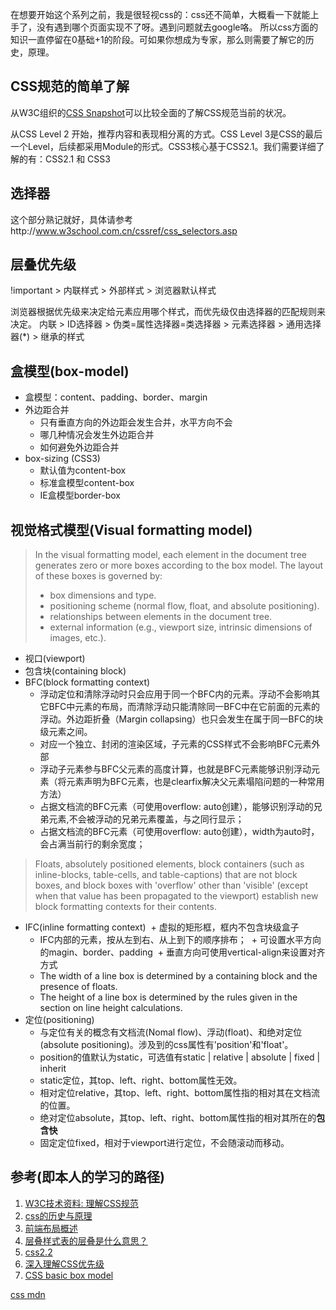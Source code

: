 在想要开始这个系列之前，我是很轻视css的：css还不简单，大概看一下就能上手了，没有遇到哪个页面实现不了呀。遇到问题就去google咯。
所以css方面的知识一直停留在0基础+1的阶段。可如果你想成为专家，那么则需要了解它的历史，原理。

## CSS规范的简单了解
从W3C组织的[CSS Snapshot](https://www.w3.org/TR/CSS/)可以比较全面的了解CSS规范当前的状况。

从CSS Level 2 开始，推荐内容和表现相分离的方式。CSS Level 3是CSS的最后一个Level，后续都采用Module的形式。CSS3核心基于CSS2.1。我们需要详细了解的有：CSS2.1 和 CSS3

## 选择器
这个部分熟记就好，具体请参考http://www.w3school.com.cn/cssref/css_selectors.asp

## 层叠优先级
!important > 内联样式 > 外部样式 > 浏览器默认样式

浏览器根据优先级来决定给元素应用哪个样式，而优先级仅由选择器的匹配规则来决定。
内联 > ID选择器 > 伪类=属性选择器=类选择器 > 元素选择器 > 通用选择器(*) > 继承的样式

## 盒模型(box-model)
- 盒模型：content、padding、border、margin
- 外边距合并
  + 只有垂直方向的外边距会发生合并，水平方向不会
  + 哪几种情况会发生外边距合并
  + 如何避免外边距合并
- box-sizing (CSS3)
  + 默认值为content-box
  + 标准盒模型content-box
  + IE盒模型border-box
  
## 视觉格式模型(Visual formatting model)
> In the visual formatting model, each element in the document tree generates zero or more boxes according to the box model. The layout of these boxes is governed by:
> - box dimensions and type.
> - positioning scheme (normal flow, float, and absolute positioning).
> - relationships between elements in the document tree.
> - external information (e.g., viewport size, intrinsic dimensions of images, etc.).

- 视口(viewport)
- 包含块(containing block)
- BFC(block formatting context)
  + 浮动定位和清除浮动时只会应用于同一个BFC内的元素。浮动不会影响其它BFC中元素的布局，而清除浮动只能清除同一BFC中在它前面的元素的浮动。外边距折叠（Margin collapsing）也只会发生在属于同一BFC的块级元素之间。
  + 对应一个独立、封闭的渲染区域，子元素的CSS样式不会影响BFC元素外部
  + 浮动子元素参与BFC父元素的高度计算，也就是BFC元素能够识别浮动元素（将元素声明为BFC元素，也是clearfix解决父元素塌陷问题的一种常用方法）
  + 占据文档流的BFC元素（可使用overflow: auto创建），能够识别浮动的兄弟元素,不会被浮动的兄弟元素覆盖，与之同行显示；
  + 占据文档流的BFC元素（可使用overflow: auto创建），width为auto时，会占满当前行的剩余宽度；
  
> Floats, absolutely positioned elements, block containers (such as inline-blocks, table-cells, and table-captions) that are not block boxes, and block boxes with 'overflow' other than 'visible' (except when that value has been propagated to the viewport) establish new block formatting contexts for their contents.
- IFC(inline formatting context)
  + 虚拟的矩形框，框内不包含块级盒子
  + IFC内部的元素，按从左到右、从上到下的顺序排布；
  + 可设置水平方向的magin、border、padding
  + 垂直方向可使用vertical-align来设置对齐方式
  + The width of a line box is determined by a containing block and the presence of floats. 
  + The height of a line box is determined by the rules given in the section on line height calculations.
- 定位(positioning)
  + 与定位有关的概念有文档流(Nomal flow)、浮动(float)、和绝对定位(absolute positioning)。涉及到的css属性有'position'和'float'。
  + position的值默认为static，可选值有static | relative | absolute | fixed | inherit
  + static定位，其top、left、right、bottom属性无效。
  + 相对定位relative，其top、left、right、bottom属性指的相对其在文档流的位置。
  + 绝对定位absolute，其top、left、right、bottom属性指的相对其所在的**包含快**
  + 固定定位fixed，相对于viewport进行定位，不会随滚动而移动。


## 参考(即本人的学习的路径)
1. [W3C技术资料: 理解CSS规范](http://www.chinaw3c.org/archives/369/)
2. [css的历史与原理](http://www.nowamagic.net/librarys/veda/detail/192)
3. [前端布局概述](https://mp.weixin.qq.com/s/8eAfz_I5xIhh7oFRifxaFw)
4. [层叠样式表的层叠是什么意思？](https://www.zhihu.com/question/20077745)
5. [css2.2](https://www.w3.org/TR/CSS22/)
6. [深入理解CSS优先级](https://www.cnblogs.com/starof/p/4387525.html)
7. [CSS basic box model](https://www.w3.org/TR/css3-box/)

[css mdn](https://developer.mozilla.org/zh-CN/docs/Web/CSS)
